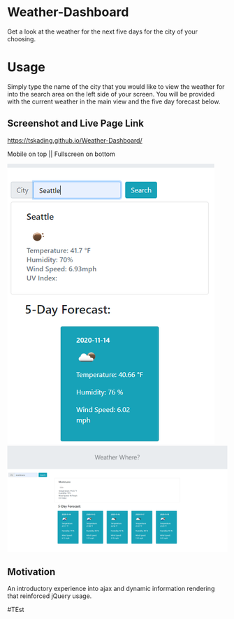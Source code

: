 # Weather-Dashboard
Get a look at the weather for the next five days for the city of your choosing.

# Usage
Simply type the name of the city that you would like to view the weather for into the search area on the left side of your screen.  You will be provided with the current weather in the main view and the five day forecast below.

## Screenshot and Live Page Link
https://tskading.github.io/Weather-Dashboard/

Mobile on top || Fullscreen on bottom

![image](screenshotMobile.png)
![image](screenshotFull.png)

## Motivation
An introductory experience into ajax and dynamic information rendering that reinforced jQuery usage.

#TEst